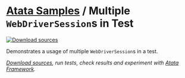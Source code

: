 # [Atata Samples](https://github.com/atata-framework/atata-samples) / Multiple `WebDriverSession`s in Test

[![Download sources](https://img.shields.io/badge/Download-sources-brightgreen.svg)](https://github.com/atata-framework/atata-samples/raw/main/_archives/MultipleWebDriverSessionsInTest.zip)

Demonstrates a usage of multiple `WebDriverSession`s in a test.

*[Download sources](https://github.com/atata-framework/atata-samples/raw/main/_archives/MultipleWebDriverSessionsInTest.zip), run tests, check results and experiment with [Atata Framework](https://atata.io).*

